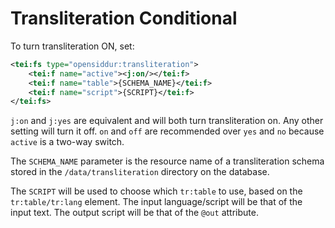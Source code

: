 Transliteration Conditional
===

To turn transliteration ON, set:
```xml
<tei:fs type="opensiddur:transliteration">
    <tei:f name="active"><j:on/></tei:f>
    <tei:f name="table">{SCHEMA_NAME}</tei:f>
    <tei:f name="script">{SCRIPT}</tei:f>
</tei:fs>
```

`j:on` and `j:yes` are equivalent and will both turn transliteration on. Any other
setting will turn it off. `on` and `off` are recommended over `yes` and `no` because
`active` is a two-way switch.

The `SCHEMA_NAME` parameter is the resource name of a transliteration schema stored
in the `/data/transliteration` directory on the database.

The `SCRIPT` will be used to choose which `tr:table` to use, based on the 
`tr:table/tr:lang` element. The input language/script will be that of the input text.
The output script will be that of the `@out` attribute.